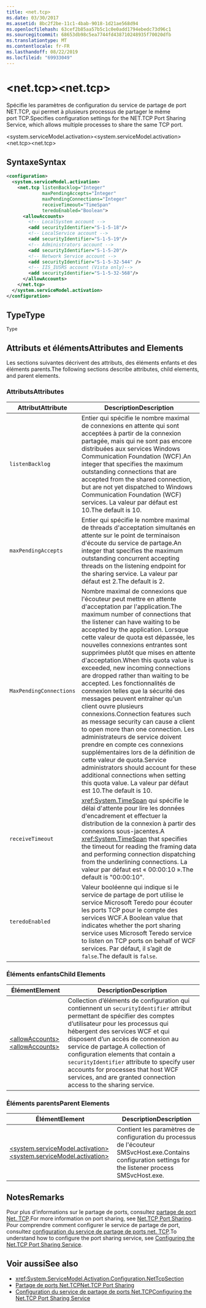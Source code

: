 ```yaml
---
title: <net.tcp>
ms.date: 03/30/2017
ms.assetid: 8bc2f2be-11c1-4bab-9018-1d21ae568d94
ms.openlocfilehash: 63cef2b85aa57b5c1c0e0add1794ebedc73d96c1
ms.sourcegitcommit: 68653db98c5ea7744fd438710248935f70020dfb
ms.translationtype: MT
ms.contentlocale: fr-FR
ms.lasthandoff: 08/22/2019
ms.locfileid: "69933049"
---
```

# <a name="nettcp"></a><span data-ttu-id="66fd9-102">\<net.tcp></span><span class="sxs-lookup"><span data-stu-id="66fd9-102">\<net.tcp></span></span>
<span data-ttu-id="66fd9-103">Spécifie les paramètres de configuration du service de partage de port NET.TCP, qui permet à plusieurs processus de partager le même port TCP.</span><span class="sxs-lookup"><span data-stu-id="66fd9-103">Specifies configuration settings for the NET.TCP Port Sharing Service, which allows multiple processes to share the same TCP port.</span></span>  
  
 <span data-ttu-id="66fd9-104">\<system.serviceModel.activation></span><span class="sxs-lookup"><span data-stu-id="66fd9-104">\<system.serviceModel.activation></span></span>  
<span data-ttu-id="66fd9-105">\<net.tcp></span><span class="sxs-lookup"><span data-stu-id="66fd9-105">\<net.tcp></span></span>  
  
## <a name="syntax"></a><span data-ttu-id="66fd9-106">Syntaxe</span><span class="sxs-lookup"><span data-stu-id="66fd9-106">Syntax</span></span>  
  
```xml  
<configuration>
  <system.serviceModel.activation>
    <net.tcp listenBacklog="Integer"
             maxPendingAccepts="Integer"
             maxPendingConnections="Integer"
             receiveTimeout="TimeSpan"
             teredoEnabled="Boolean">
      <allowAccounts>
        <!-- LocalSystem account -->
        <add securityIdentifier="S-1-5-18"/>
        <!-- LocalService account -->
        <add securityIdentifier="S-1-5-19"/>
        <!-- Administrators account -->
        <add securityIdentifier="S-1-5-20"/>
        <!-- Network Service account -->
        <add securityIdentifier="S-1-5-32-544" />
        <!-- IIS_IUSRS account (Vista only)-->
        <add securityIdentifier="S-1-5-32-568"/>
      </allowAccounts>
    </net.tcp>
  </system.serviceModel.activation>
</configuration>
```  
  
## <a name="type"></a><span data-ttu-id="66fd9-107">Type</span><span class="sxs-lookup"><span data-stu-id="66fd9-107">Type</span></span>  
 `Type`  
  
## <a name="attributes-and-elements"></a><span data-ttu-id="66fd9-108">Attributs et éléments</span><span class="sxs-lookup"><span data-stu-id="66fd9-108">Attributes and Elements</span></span>  
 <span data-ttu-id="66fd9-109">Les sections suivantes décrivent des attributs, des éléments enfants et des éléments parents.</span><span class="sxs-lookup"><span data-stu-id="66fd9-109">The following sections describe attributes, child elements, and parent elements.</span></span>  
  
### <a name="attributes"></a><span data-ttu-id="66fd9-110">Attributs</span><span class="sxs-lookup"><span data-stu-id="66fd9-110">Attributes</span></span>  
  
|<span data-ttu-id="66fd9-111">Attribut</span><span class="sxs-lookup"><span data-stu-id="66fd9-111">Attribute</span></span>|<span data-ttu-id="66fd9-112">Description</span><span class="sxs-lookup"><span data-stu-id="66fd9-112">Description</span></span>|  
|---------------|-----------------|  
|`listenBacklog`|<span data-ttu-id="66fd9-113">Entier qui spécifie le nombre maximal de connexions en attente qui sont acceptées à partir de la connexion partagée, mais qui ne sont pas encore distribuées aux services Windows Communication Foundation (WCF).</span><span class="sxs-lookup"><span data-stu-id="66fd9-113">An integer that specifies the maximum outstanding connections that are accepted from the shared connection, but are not yet dispatched to Windows Communication Foundation (WCF) services.</span></span> <span data-ttu-id="66fd9-114">La valeur par défaut est 10.</span><span class="sxs-lookup"><span data-stu-id="66fd9-114">The default is 10.</span></span>|  
|`maxPendingAccepts`|<span data-ttu-id="66fd9-115">Entier qui spécifie le nombre maximal de threads d'acceptation simultanés en attente sur le point de terminaison d'écoute du service de partage.</span><span class="sxs-lookup"><span data-stu-id="66fd9-115">An integer that specifies the maximum outstanding concurrent accepting threads on the listening endpoint for the sharing service.</span></span> <span data-ttu-id="66fd9-116">La valeur par défaut est 2.</span><span class="sxs-lookup"><span data-stu-id="66fd9-116">The default is 2.</span></span>|  
|`MaxPendingConnections`|<span data-ttu-id="66fd9-117">Nombre maximal de connexions que l'écouteur peut mettre en attente d'acceptation par l'application.</span><span class="sxs-lookup"><span data-stu-id="66fd9-117">The maximum number of connections that the listener can have waiting to be accepted by the application.</span></span> <span data-ttu-id="66fd9-118">Lorsque cette valeur de quota est dépassée, les nouvelles connexions entrantes sont supprimées plutôt que mises en attente d'acceptation.</span><span class="sxs-lookup"><span data-stu-id="66fd9-118">When this quota value is exceeded, new incoming connections are dropped rather than waiting to be accepted.</span></span> <span data-ttu-id="66fd9-119">Les fonctionnalités de connexion telles que la sécurité des messages peuvent entraîner qu'un client ouvre plusieurs connexions.</span><span class="sxs-lookup"><span data-stu-id="66fd9-119">Connection features such as message security can cause a client to open more than one connection.</span></span> <span data-ttu-id="66fd9-120">Les administrateurs de service doivent prendre en compte ces connexions supplémentaires lors de la définition de cette valeur de quota.</span><span class="sxs-lookup"><span data-stu-id="66fd9-120">Service administrators should account for these additional connections when setting this quota value.</span></span> <span data-ttu-id="66fd9-121">La valeur par défaut est 10.</span><span class="sxs-lookup"><span data-stu-id="66fd9-121">The default is 10.</span></span>|  
|`receiveTimeout`|<span data-ttu-id="66fd9-122"><xref:System.TimeSpan> qui spécifie le délai d'attente pour lire les données d'encadrement et effectuer la distribution de la connexion à partir des connexions sous-jacentes.</span><span class="sxs-lookup"><span data-stu-id="66fd9-122">A <xref:System.TimeSpan> that specifies the timeout for reading the framing data and performing connection dispatching from the underlining connections.</span></span> <span data-ttu-id="66fd9-123">La valeur par défaut est « 00:00:10 ».</span><span class="sxs-lookup"><span data-stu-id="66fd9-123">The default is "00:00:10".</span></span>|  
|`teredoEnabled`|<span data-ttu-id="66fd9-124">Valeur booléenne qui indique si le service de partage de port utilise le service Microsoft Teredo pour écouter les ports TCP pour le compte des services WCF.</span><span class="sxs-lookup"><span data-stu-id="66fd9-124">A Boolean value that indicates whether the port sharing service uses Microsoft Teredo service to listen on TCP ports on behalf of WCF services.</span></span> <span data-ttu-id="66fd9-125">Par défaut, il s’agit de `false`.</span><span class="sxs-lookup"><span data-stu-id="66fd9-125">The default is `false`.</span></span>|  
  
### <a name="child-elements"></a><span data-ttu-id="66fd9-126">Éléments enfants</span><span class="sxs-lookup"><span data-stu-id="66fd9-126">Child Elements</span></span>  
  
|<span data-ttu-id="66fd9-127">Élément</span><span class="sxs-lookup"><span data-stu-id="66fd9-127">Element</span></span>|<span data-ttu-id="66fd9-128">Description</span><span class="sxs-lookup"><span data-stu-id="66fd9-128">Description</span></span>|  
|-------------|-----------------|  
|[<span data-ttu-id="66fd9-129">\<allowAccounts></span><span class="sxs-lookup"><span data-stu-id="66fd9-129">\<allowAccounts></span></span>](allowaccounts.md)|<span data-ttu-id="66fd9-130">Collection d’éléments de configuration qui contiennent un `securityIdentifier` attribut permettant de spécifier des comptes d’utilisateur pour les processus qui hébergent des services WCF et qui disposent d’un accès de connexion au service de partage.</span><span class="sxs-lookup"><span data-stu-id="66fd9-130">A collection of configuration elements that contain a `securityIdentifier` attribute to specify user accounts for processes that host WCF services, and are granted connection access to the sharing service.</span></span>|  
  
### <a name="parent-elements"></a><span data-ttu-id="66fd9-131">Éléments parents</span><span class="sxs-lookup"><span data-stu-id="66fd9-131">Parent Elements</span></span>  
  
|<span data-ttu-id="66fd9-132">Élément</span><span class="sxs-lookup"><span data-stu-id="66fd9-132">Element</span></span>|<span data-ttu-id="66fd9-133">Description</span><span class="sxs-lookup"><span data-stu-id="66fd9-133">Description</span></span>|  
|-------------|-----------------|  
|[<span data-ttu-id="66fd9-134">\<system.serviceModel.activation></span><span class="sxs-lookup"><span data-stu-id="66fd9-134">\<system.serviceModel.activation></span></span>](system-servicemodel-activation.md)|<span data-ttu-id="66fd9-135">Contient les paramètres de configuration du processus de l'écouteur SMSvcHost.exe.</span><span class="sxs-lookup"><span data-stu-id="66fd9-135">Contains configuration settings for the listener process SMSvcHost.exe.</span></span>|  
  
## <a name="remarks"></a><span data-ttu-id="66fd9-136">Notes</span><span class="sxs-lookup"><span data-stu-id="66fd9-136">Remarks</span></span>  
 <span data-ttu-id="66fd9-137">Pour plus d’informations sur le partage de ports, consultez [partage de port Net. TCP](../../../wcf/feature-details/net-tcp-port-sharing.md).</span><span class="sxs-lookup"><span data-stu-id="66fd9-137">For more information on port sharing, see [Net.TCP Port Sharing](../../../wcf/feature-details/net-tcp-port-sharing.md).</span></span> <span data-ttu-id="66fd9-138">Pour comprendre comment configurer le service de partage de port, consultez [configuration du service de partage de ports net. TCP](../../../wcf/feature-details/configuring-the-net-tcp-port-sharing-service.md).</span><span class="sxs-lookup"><span data-stu-id="66fd9-138">To understand how to configure the port sharing service, see [Configuring the Net.TCP Port Sharing Service](../../../wcf/feature-details/configuring-the-net-tcp-port-sharing-service.md).</span></span>  
  
## <a name="see-also"></a><span data-ttu-id="66fd9-139">Voir aussi</span><span class="sxs-lookup"><span data-stu-id="66fd9-139">See also</span></span>

- <xref:System.ServiceModel.Activation.Configuration.NetTcpSection>
- [<span data-ttu-id="66fd9-140">Partage de ports Net.TCP</span><span class="sxs-lookup"><span data-stu-id="66fd9-140">Net.TCP Port Sharing</span></span>](../../../wcf/feature-details/net-tcp-port-sharing.md)
- [<span data-ttu-id="66fd9-141">Configuration du service de partage de ports Net.TCP</span><span class="sxs-lookup"><span data-stu-id="66fd9-141">Configuring the Net.TCP Port Sharing Service</span></span>](../../../wcf/feature-details/configuring-the-net-tcp-port-sharing-service.md)
